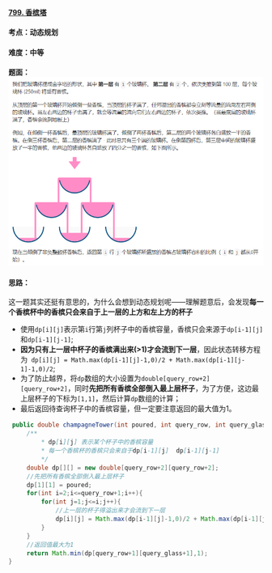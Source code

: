 #### [799. 香槟塔](https://leetcode.cn/problems/champagne-tower/)

#### 考点：动态规划

#### 难度：中等

#### 题面：![image-20221215110156328](../pic/image-20221215110156328.png)

#### 思路：

这一题其实还挺有意思的，为什么会想到动态规划呢——理解题意后，会发现**每一个香槟杯中的香槟只会来自于上一层的上方和左上方的杯子**

- 使用`dp[i][j]`表示第`i`行第`j`列杯子中的香槟容量，香槟只会来源于`dp[i-1][j]`和`dp[i-1][j-1]`;
- **因为只有上一层中杯子的香槟满出来(>1)才会流到下一层**，因此状态转移方程为` dp[i][j] = Math.max(dp[i-1][j]-1,0)/2 + Math.max(dp[i-1][j-1]-1,0)/2`;
- 为了防止越界，将`dp`数组的大小设置为`double[query_row+2][query_row+2]`，同时**先把所有香槟全部倒入最上层杯子**，为了方便，这边最上层杯子的下标为`[1,1]`，然后计算`dp`数组的计算；
- 最后返回待查询杯子中的香槟容量，但一定要注意返回的最大值为1。

```java
 public double champagneTower(int poured, int query_row, int query_glass) {
     /**
         * dp[i][j] 表示某个杯子中的香槟容量
         * 每一个香槟杯的香槟只会来自于dp[i-1][j]  dp[i-1][j-1]
         */
     double dp[][] = new double[query_row+2][query_row+2];
     //先把所有香槟全部倒入最上层杯子
     dp[1][1] = poured;
     for(int i=2;i<=query_row+1;i++){
         for(int j=1;j<=i;j++){
             //上一层的杯子得溢出来才会流到下一层
             dp[i][j] = Math.max(dp[i-1][j]-1,0)/2 + Math.max(dp[i-1][j-1]-1,0)/2;
         }
     }
     //返回值最大为1
     return Math.min(dp[query_row+1][query_glass+1],1);
}
```


